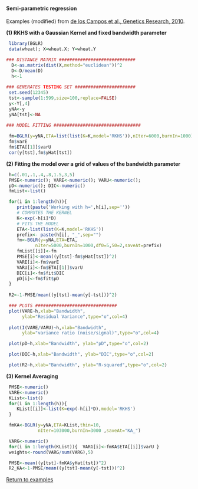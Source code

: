 #### Semi-parametric regression

Examples (modified) from [de los Campos et al., Genetics Research, 2010](http://www.ncbi.nlm.nih.gov/pubmed/20943010).

**(1) RKHS with a Gaussian Kernel and fixed bandwidth parameter**

```R
 library(BGLR)
 data(wheat); X=wheat.X; Y=wheat.Y

### DISTANCE MATRIX #############################
  D<-as.matrix(dist(X,method="euclidean"))^2
  D<-D/mean(D)
  h<-1
  
### GENERATES TESTING SET #######################
 set.seed(12345)
 tst<-sample(1:599,size=100,replace=FALSE)
 y<-Y[,4]
 yNA<-y
 yNA[tst]<-NA
  
### MODEL FITTING #################################

 fm=BGLR(y=yNA,ETA=list(list(K=K,model='RKHS')),nIter=6000,burnIn=1000)
 fm$varE
 fm$ETA[[1]]$varU
 cor(y[tst],fm$yHat[tst])

```

**(2) Fitting the model over a grid of values of the bandwidth parameter**

```R
 h=c(.01,.1,.4,.8,1.5,3,5)
 PMSE<-numeric(); VARE<-numeric(); VARU<-numeric();
 pD<-numeric(); DIC<-numeric()
 fmList<-list()

 for(i in 1:length(h)){
 	print(paste('Working with h=',h[i],sep=''))
    # COMPUTES THE KERNEL
    K<-exp(-h[i]*D)
    # FITS THE MODEL
    ETA<-list(list(K=K,model='RKHS'))
    prefix<- paste(h[i], "_",sep="")
    fm<-BGLR(y=yNA,ETA=ETA,
           nIter=5000,burnIn=1000,df0=5,S0=2,saveAt=prefix)
    fmList[[i]]<-fm
    PMSE[i]<-mean((y[tst]-fm$yHat[tst])^2)
    VARE[i]<-fm$varE
    VARU[i]<-fm$ETA[[1]]$varU
    DIC[i]<-fm$fit$DIC
    pD[i]<-fm$fit$pD
 }
  
 R2<-1-PMSE/mean((y[tst]-mean(y[-tst]))^2)

 ### PLOTS ############################### 
 plot(VARE~h,xlab="Bandwidth", 
      ylab="Residual Variance",type="o",col=4)
  
 plot(I(VARE/VARU)~h,xlab="Bandwidth",
      ylab="variance ratio (noise/signal)",type="o",col=4)

 plot(pD~h,xlab="Bandwidth", ylab="pD",type="o",col=2)

 plot(DIC~h,xlab="Bandwidth", ylab="DIC",type="o",col=2)

 plot(R2~h,xlab="Bandwidth", ylab="R-squared",type="o",col=2)

```


**(3) Kernel Averaging**

```R
 PMSE<-numeric()
 VARE<-numeric()
 KList<-list()
 for(i in 1:length(h)){
    KList[[i]]<-list(K=exp(-h[i]*D),model='RKHS')
 }

 fmKA<-BGLR(y=yNA,ETA=KList,thin=10,
            nIter=103000,burnIn=3000 ,saveAt="KA_")

 VARG<-numeric()
 for(i in 1:length(KList)){  VARG[i]<-fmKA$ETA[[i]]$varU }
 weights<-round(VARG/sum(VARG),5)

 PMSE<-mean((y[tst]-fmKA$yHat[tst])^2)
 R2_KA<-1-PMSE/mean((y[tst]-mean(y[-tst]))^2)
```

[Return to examples](https://github.com/gdlc/BGLR-R/blob/master/README.md)
